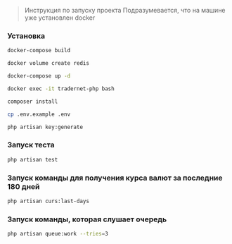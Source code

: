 > Инструкция по запуску проекта
> Подразумевается, что на машине уже установлен docker


### Установка
```bash
docker-compose build
```
```bash
docker volume create redis
```
```bash
docker-compose up -d
```
```bash
docker exec -it tradernet-php bash
```
```bash
composer install
```
```bash
cp .env.example .env
```

```bash
php artisan key:generate
```

### Запуск теста
```bash
php artisan test
```

### Запуск команды для получения курса валют за последние 180 дней
```bash
php artisan curs:last-days
```

### Запуск команды, которая слушает очередь
```bash
php artisan queue:work --tries=3
```
